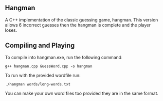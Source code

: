 ## Hangman

A C++ implementation of the classic guessing game, hangman. This version allows 6 incorrect guesses then the hangman is complete and the player loses.

## Compiling and Playing
To compile into hangman.exe, run the following command:
```
g++ hangman.cpp GuessWord.cpp -o hangman
```
To run with the provided wordfile run:
```
./hangman words/long-words.txt
```
You can make your own word files too provided they are in the same format.